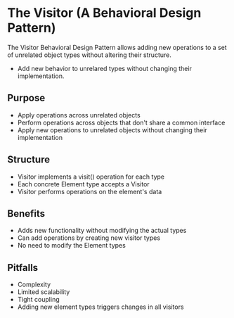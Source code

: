 # The Visitor (A Behavioral Design Pattern)

The Visitor Behavioral Design Pattern allows adding new operations to a set of unrelated object types without altering their structure.

* Add new behavior to unrelared types without changing their implementation.

## Purpose
* Apply operations across unrelated objects
* Perform operations across objects that don't share a common interface
* Apply new operations to unrelated objects without changing their implementation

## Structure 
* Visitor implements a visit() operation for each type
* Each concrete Element type accepts a Visitor
* Visitor performs operations on the element's data


## Benefits
* Adds new functionality without modifying the actual types
* Can add operations by creating new visitor types
* No need to modify the Element types


## Pitfalls
* Complexity
* Limited scalability
* Tight coupling
* Adding new element types triggers changes in all visitors
